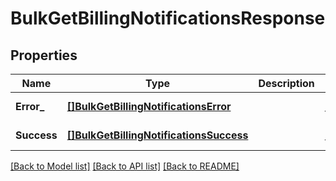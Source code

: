 # BulkGetBillingNotificationsResponse

## Properties
Name | Type | Description | Notes
------------ | ------------- | ------------- | -------------
**Error_** | [**[]BulkGetBillingNotificationsError**](bulkGetBillingNotificationsError.md) |  | [default to null]
**Success** | [**[]BulkGetBillingNotificationsSuccess**](bulkGetBillingNotificationsSuccess.md) |  | [default to null]

[[Back to Model list]](../README.md#documentation-for-models) [[Back to API list]](../README.md#documentation-for-api-endpoints) [[Back to README]](../README.md)

